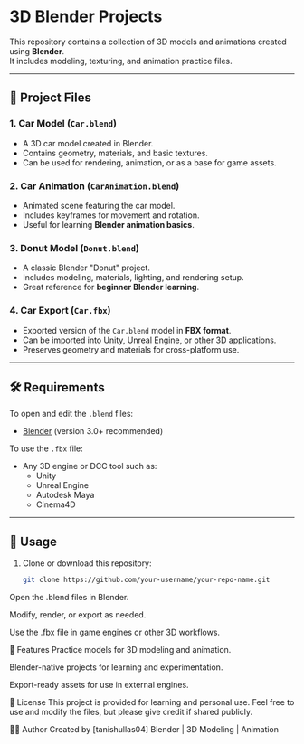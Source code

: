 # 3D Blender Projects

This repository contains a collection of 3D models and animations created using **Blender**.  
It includes modeling, texturing, and animation practice files.

---

## 📂 Project Files

### 1. Car Model (`Car.blend`)
- A 3D car model created in Blender.
- Contains geometry, materials, and basic textures.
- Can be used for rendering, animation, or as a base for game assets.

### 2. Car Animation (`CarAnimation.blend`)
- Animated scene featuring the car model.
- Includes keyframes for movement and rotation.
- Useful for learning **Blender animation basics**.

### 3. Donut Model (`Donut.blend`)
- A classic Blender "Donut" project.
- Includes modeling, materials, lighting, and rendering setup.
- Great reference for **beginner Blender learning**.

### 4. Car Export (`Car.fbx`)
- Exported version of the `Car.blend` model in **FBX format**.
- Can be imported into Unity, Unreal Engine, or other 3D applications.
- Preserves geometry and materials for cross-platform use.

---

## 🛠 Requirements

To open and edit the `.blend` files:
- [Blender](https://www.blender.org/download/) (version 3.0+ recommended)

To use the `.fbx` file:
- Any 3D engine or DCC tool such as:
  - Unity
  - Unreal Engine
  - Autodesk Maya
  - Cinema4D

---

## 🚀 Usage

1. Clone or download this repository:
   ```bash
   git clone https://github.com/your-username/your-repo-name.git
Open the .blend files in Blender.

Modify, render, or export as needed.

Use the .fbx file in game engines or other 3D workflows.

🎯 Features
Practice models for 3D modeling and animation.

Blender-native projects for learning and experimentation.

Export-ready assets for use in external engines.


📜 License
This project is provided for learning and personal use.
Feel free to use and modify the files, but please give credit if shared publicly.

👨‍💻 Author
Created by [tanishullas04]
Blender | 3D Modeling | Animation
